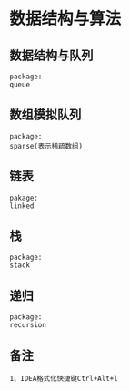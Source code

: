 # 数据结构与算法

## 数据结构与队列
```
package:
queue
```
## 数组模拟队列
```
package:
sparse(表示稀疏数组)
```
## 链表
```
pakage:
linked
```

## 栈
```
package:
stack
```

## 递归
```
package:
recursion
```

## 备注
```text
1、IDEA格式化快捷键Ctrl+Alt+l

```